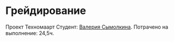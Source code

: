 # Грейдирование
Проект Техномаарт
 Студент: [Валерия Сымолкина](https://up.htmlacademy.ru/htmlcss/34/user/2083035).
Потрачено на выполнение: 24,5ч.
